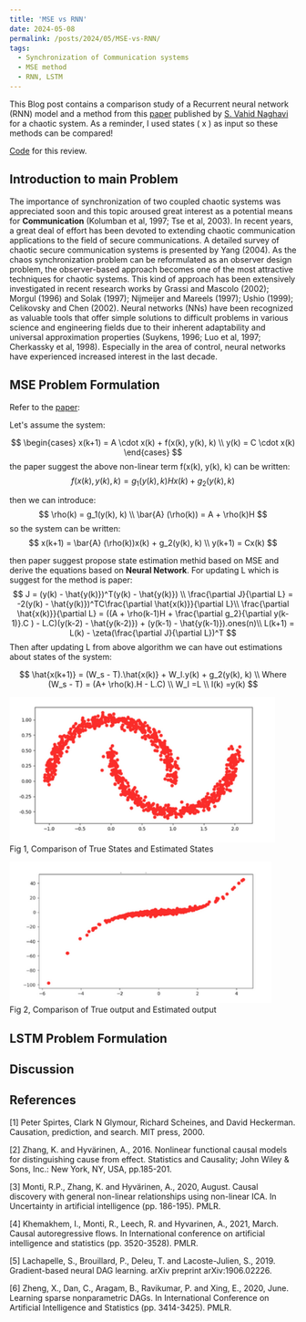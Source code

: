 ```yaml
---
title: 'MSE vs RNN'
date: 2024-05-08
permalink: /posts/2024/05/MSE-vs-RNN/
tags:
  - Synchronization of Communication systems
  - MSE method
  - RNN, LSTM
---
```


This Blog post contains a comparison study of a Recurrent neural network (RNN) model and a method from this [paper](https://folk.ntnu.no/skoge/prost/proceedings/ifac2008/data/papers/1383.pdf) published by [S. Vahid Naghavi](https://scholar.google.com/citations?user=5bT9h5IAAAAJ&hl=en) for a chaotic system. As a reminder, I used states \( x \) as input so these methods can be compared!

[Code](https://github.com/mosi2002/Rnn-based-estimation-Vs-mse-estimation) for this review.
## Introduction to main Problem
The importance of synchronization of two coupled chaotic systems was appreciated soon and this topic aroused great interest as a potential means for **Communication** (Kolumban et al, 1997; Tse et al, 2003). In recent years, a great deal of effort has been devoted to extending chaotic communication applications to the field of secure communications. A detailed survey of chaotic secure communication systems is presented by Yang (2004). As the chaos synchronization problem can be reformulated as an observer design problem, the observer-based approach becomes one of the most attractive techniques for chaotic systems. This kind of approach has been extensively investigated in recent research works by Grassi and Mascolo (2002); Morgul (1996) and Solak (1997); Nijmeijer and Mareels (1997); Ushio (1999); Celikovsky and Chen (2002). Neural networks (NNs) have been recognized as valuable tools that offer simple solutions to difficult problems in various science and engineering fields due to their inherent adaptability and universal approximation properties (Suykens, 1996; Luo et al, 1997; Cherkassky et al, 1998). Especially in the area of control, neural networks have experienced increased interest in the last decade.

## MSE Problem Formulation
Refer to the [paper](https://folk.ntnu.no/skoge/prost/proceedings/ifac2008/data/papers/1383.pdf):

Let's assume the system:

$$
\begin{cases}
x(k+1) = A \cdot x(k) + f(x(k), y(k), k) \\
y(k) = C \cdot x(k)
\end{cases}
$$
the paper suggest the above non-linear term f(x(k), y(k), k) can be written:
$$
f(x(k), y(k), k) =g_1(y(k), k)Hx(k) + g_2(y(k), k)
$$

then we can introduce:
$$
\rho(k) = g_1(y(k), k) \\
\bar{A} (\rho(k)) = A + \rho(k)H
$$
so the system can be written:
$$
x(k+1)  = \bar{A} (\rho(k))x(k) + g_2(y(k), k) \\
y(k+1) = Cx(k)
$$

then paper suggest propose state estimation methid based on MSE and derive the equations based on **Neural Network**.
For updating L which is suggest for the method is paper:
$$
J = (y(k) - \hat{y(k)})^T(y(k) - \hat{y(k)}) \\
\frac{\partial J}{\partial L}  = -2(y(k) - \hat{y(k)})^TC\frac{\partial \hat{x(k)}}{\partial L}\\
\frac{\partial \hat{x(k)}}{\partial L} = ((A + \rho(k-1)H + \frac{\partial g_2}{\partial y(k-1)}.C ) - L.C)(y(k-2) - \hat{y(k-2)}) + (y(k-1) - \hat{y(k-1)}).ones(n)\\
L(k+1) = L(k) - \zeta(\frac{\partial J}{\partial L})^T
$$
Then after updating L from above algorithm we can have out estimations about states of the system:

$$
\hat{x(k+1)} = (W_s - T).\hat{x(k)} + W_I.y(k) + g_2(y(k), k) \\
Where (W_s - T) = (A+ \rho(k).H - L.C) \\
W_I =L \\  I(k) =y(k)
$$

![Fig 1](/images/nf/2.png)<br>
Fig 1, Comparison of True States and Estimated States

![Fig 2](/images/nf/3.png)<br>
Fig 2, Comparison of True output and Estimated output



## LSTM Problem Formulation


## Discussion

## References
<a name="1">[1]</a> Peter Spirtes, Clark N Glymour, Richard Scheines, and David Heckerman. Causation, prediction, and search. MIT press, 2000.

<a name="2">[2]</a> Zhang, K. and Hyvärinen, A., 2016. Nonlinear functional causal models for distinguishing cause from effect. Statistics and Causality; John Wiley & Sons, Inc.: New York, NY, USA, pp.185-201.

<a name="3">[3]</a> Monti, R.P., Zhang, K. and Hyvärinen, A., 2020, August. Causal discovery with general non-linear relationships using non-linear ICA. In Uncertainty in artificial intelligence (pp. 186-195). PMLR.

<a name="4">[4]</a> Khemakhem, I., Monti, R., Leech, R. and Hyvarinen, A., 2021, March. Causal autoregressive flows. In International conference on artificial intelligence and statistics (pp. 3520-3528). PMLR.

<a name="5">[5]</a> Lachapelle, S., Brouillard, P., Deleu, T. and Lacoste-Julien, S., 2019. Gradient-based neural DAG learning. arXiv preprint arXiv:1906.02226.

<a name="6">[6]</a> Zheng, X., Dan, C., Aragam, B., Ravikumar, P. and Xing, E., 2020, June. Learning sparse nonparametric DAGs. In International Conference on Artificial Intelligence and Statistics (pp. 3414-3425). PMLR.
